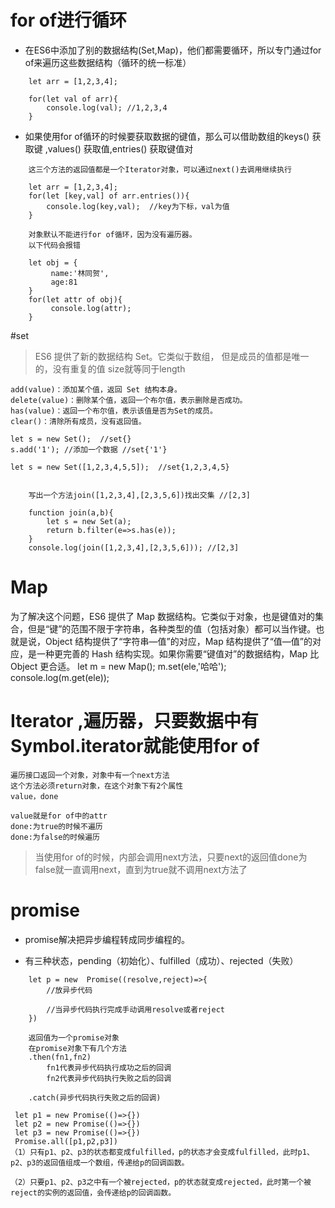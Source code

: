 # for of进行循环
* 在ES6中添加了别的数据结构(Set,Map)，他们都需要循环，所以专门通过for of来遍历这些数据结构（循环的统一标准）
```
    let arr = [1,2,3,4];
        
    for(let val of arr){
        console.log(val); //1,2,3,4
    }
```

* 如果使用for of循环的时候要获取数据的键值，那么可以借助数组的keys() 获取键 ,values() 获取值,entries() 获取键值对

```
    这三个方法的返回值都是一个Iterator对象，可以通过next()去调用继续执行

    let arr = [1,2,3,4];
    for(let [key,val] of arr.entries()){
        console.log(key,val);  //key为下标，val为值
    }
```

```
    对象默认不能进行for of循环，因为没有遍历器。
    以下代码会报错
    
    let obj = {
         name:'林同贺',
         age:81
    }
    for(let attr of obj){
         console.log(attr);
    }
```

#set
> ES6 提供了新的数据结构 Set。它类似于数组，
    但是成员的值都是唯一的，没有重复的值
    size就等同于length

    add(value)：添加某个值，返回 Set 结构本身。
    delete(value)：删除某个值，返回一个布尔值，表示删除是否成功。
    has(value)：返回一个布尔值，表示该值是否为Set的成员。
    clear()：清除所有成员，没有返回值。

    let s = new Set();  //set{}
    s.add('1'); //添加一个数据 //set{'1'}

    let s = new Set([1,2,3,4,5,5]);  //set{1,2,3,4,5}

```

    写出一个方法join([1,2,3,4],[2,3,5,6])找出交集 //[2,3]
    
    function join(a,b){
        let s = new Set(a);
        return b.filter(e=>s.has(e));
    }
    console.log(join([1,2,3,4],[2,3,5,6])); //[2,3]
```
    


# Map
为了解决这个问题，ES6 提供了 Map 数据结构。它类似于对象，也是键值对的集合，但是“键”的范围不限于字符串，各种类型的值（包括对象）都可以当作键。也就是说，Object 结构提供了“字符串—值”的对应，Map 结构提供了“值—值”的对应，是一种更完善的 Hash 结构实现。如果你需要“键值对”的数据结构，Map 比 Object 更合适。
    let m = new Map();
    m.set(ele,'哈哈');
    console.log(m.get(ele));

#  Iterator ,遍历器，只要数据中有Symbol.iterator就能使用for of
    遍历接口返回一个对象，对象中有一个next方法
    这个方法必须return对象，在这个对象下有2个属性
    value，done

    value就是for of中的attr
    done:为true的时候不遍历
    done:为false的时候遍历

> 当使用for of的时候，内部会调用next方法，只要next的返回值done为false就一直调用next，直到为true就不调用next方法了

# promise

* promise解决把异步编程转成同步编程的。

* 有三种状态，pending（初始化）、fulfilled（成功）、rejected（失败）

```
    let p = new  Promise((resolve,reject)=>{
        //放异步代码

        //当异步代码执行完成手动调用resolve或者reject
    })

    返回值为一个promise对象
    在promise对象下有几个方法
    .then(fn1,fn2)  
        fn1代表异步代码执行成功之后的回调
        fn2代表异步代码执行失败之后的回调

    .catch(异步代码执行失败之后的回调)

 let p1 = new Promise(()=>{})
 let p2 = new Promise(()=>{})
 let p3 = new Promise(()=>{})
 Promise.all([p1,p2,p3])
（1）只有p1、p2、p3的状态都变成fulfilled，p的状态才会变成fulfilled，此时p1、p2、p3的返回值组成一个数组，传递给p的回调函数。

（2）只要p1、p2、p3之中有一个被rejected，p的状态就变成rejected，此时第一个被reject的实例的返回值，会传递给p的回调函数。

```
